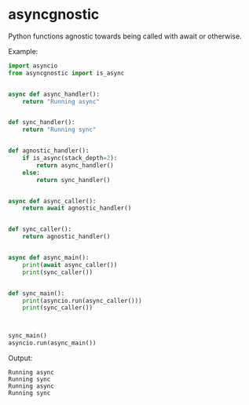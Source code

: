 # asyncgnostic

Python functions agnostic towards being called with await or otherwise.


Example:

```python
import asyncio
from asyncgnostic import is_async


async def async_handler():
    return "Running async"


def sync_handler():
    return "Running sync"


def agnostic_handler():
    if is_async(stack_depth=2):
        return async_handler()
    else:
        return sync_handler()


async def async_caller():
    return await agnostic_handler()


def sync_caller():
    return agnostic_handler()


async def async_main():
    print(await async_caller())
    print(sync_caller())


def sync_main():
    print(asyncio.run(async_caller()))
    print(sync_caller())



sync_main()
asyncio.run(async_main())
```

Output:

```console
Running async
Running sync
Running async
Running sync
```